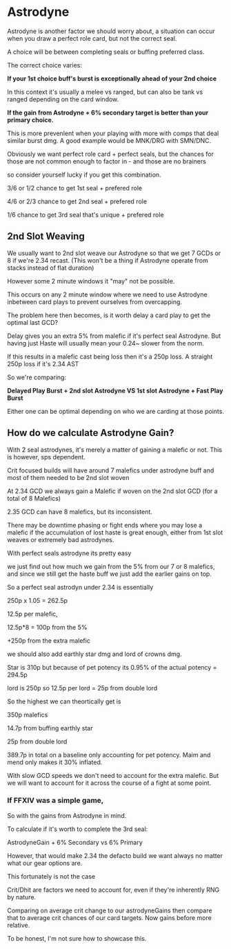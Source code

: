 # Astrodyne
Astrodyne is another factor we should worry about, a situation can occur when you draw a perfect role card, but not the correct seal.

A choice will be between completing seals or buffing preferred class.

The correct choice varies:

**If your 1st choice buff's burst is exceptionally ahead of your 2nd choice**

In this context it's usually a melee vs ranged, but can also be tank vs ranged depending on the card window.

**If the gain from Astrodyne + 6% secondary target is better than your primary choice.**

 This is more prevenlent when your playing with more with comps that deal similar burst dmg. A good example would be MNK/DRG with SMN/DNC.

Obviously we want perfect role card + perfect seals, but the chances for those are not common enough to factor in - and those are no brainers

so consider yourself lucky if you get this combination.

3/6 or 1/2 chance to get 1st seal + prefered role

4/6 or 2/3 chance to get 2nd seal + prefered role

1/6 chance to get 3rd seal that's unique + prefered role

## **2nd Slot Weaving**
We usually want to 2nd slot weave our Astrodyne so that we get 7 GCDs or 8 if we're 2.34 recast. (This won't be a thing if Astrodyne operate from stacks instead of flat duration)

However some 2 minute windows it "may" not be possible.

This occurs on any 2 minute window where we need to use Astrodyne inbetween card plays to prevent ourselves from overcapping.

The problem here then becomes, is it worth delay a card play to get the optimal last GCD?

Delay gives you an extra 5% from malefic if it's perfect seal Astrodyne. But having just Haste will usually mean your 0.24~ slower from the norm.

If this results in a malefic cast being loss then it's a 250p loss. A straight 250p loss if it's 2.34 AST

So we're comparing:

**Delayed Play Burst + 2nd slot Astrodyne  VS 1st slot Astrodyne + Fast Play Burst**

Either one can be optimal depending on who we are carding at those points.

## **How do we calculate Astrodyne Gain?**

With 2 seal astrodynes, it's merely a matter of gaining a malefic or not. This is however, sps dependent.

Crit focused builds will have around 7 malefics under astrodyne buff and most of them needed to be 2nd slot woven

At 2.34 GCD we always gain a Malefic if woven on the 2nd slot GCD (for a total of 8 Malefics)

2.35 GCD can have 8 malefics, but its inconsistent.

There may be downtime phasing or fight ends where you may lose a malefic if the accumulation of lost haste is great enough, either from 1st slot weaves or extremely bad astrodynes.

With perfect seals astrodyne its pretty easy

we just find out how much we gain from the 5% from our 7 or 8 malefics, and since we still get the haste buff we just add the earlier gains on top.

So a perfect seal astrodyn under 2.34 is essentially

250p x 1.05 = 262.5p

12.5p per malefic, 

12.5p*8 = 100p from the 5%

+250p from the extra malefic

we should also add earthly star dmg and lord of crowns dmg.

Star is 310p but because of pet potency its 0.95% of the actual potency = 294.5p

lord is 250p so 12.5p per lord = 25p from double lord

So the highest we can theortically get is

350p malefics

14.7p from buffing earthly star

25p from double lord

389.7p in total on a baseline only accounting for pet potency. Maim and mend only makes it 30% 
inflated.

With slow GCD speeds we don't need to account for the extra malefic. But we will want to account for it across the course of a fight at some point.


### If FFXIV was a simple game,

So with the gains from Astrodyne in mind.

To calculate if it's worth to complete the 3rd seal:

AstrodyneGain + 6% Secondary vs 6% Primary

However, that would make 2.34 the defacto build we want always no matter what our gear options are.

This fortunately is not the case

Crit/Dhit are factors we need to account for, even if they're inherently RNG by nature.

Comparing on average crit change to our astrodyneGains then compare that to average crit chances of our card targets. Now gains before more relative.

To be honest, I'm not sure how to showcase this.
